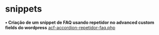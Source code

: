# snippets

**• Criação de um snippet de FAQ usando repetidor no advanced custom fields do wordpress**
[acf-accordion-repetidor-faq.php](https://github.com/pefecomemo/snippets/blob/main/acf-accordion-repetidor-faq.php)